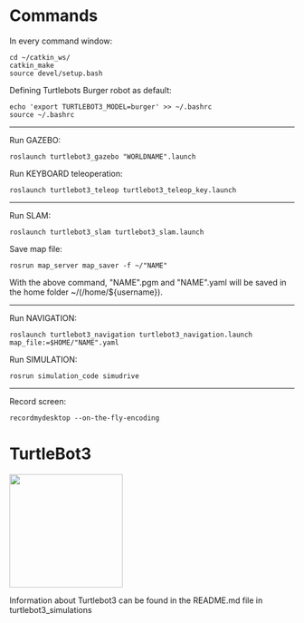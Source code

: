 # Commands

In every command window:
```
cd ~/catkin_ws/
catkin_make
source devel/setup.bash
```

Defining Turtlebots Burger robot as default:
```
echo 'export TURTLEBOT3_MODEL=burger' >> ~/.bashrc
source ~/.bashrc
```
<!-- check with: $ echo $TURTLEBOT3_MODEL -->

-----------------------------------------------------------

Run GAZEBO:
```
roslaunch turtlebot3_gazebo "WORLDNAME".launch
```

Run KEYBOARD teleoperation:
```    
roslaunch turtlebot3_teleop turtlebot3_teleop_key.launch
```
-----------------------------------------------------------

Run SLAM:
```
roslaunch turtlebot3_slam turtlebot3_slam.launch
```

Save map file:
```
rosrun map_server map_saver -f ~/"NAME"
```
<!-- $ rosrun map_server map_saver -f ~/gazebo/"NAME" -->
    
With the above command, "NAME".pgm and "NAME".yaml will be saved in the home folder ~/(/home/${username}).

-----------------------------------------------------------

Run NAVIGATION: 
```
roslaunch turtlebot3_navigation turtlebot3_navigation.launch map_file:=$HOME/"NAME".yaml
```

<!-- JOYSTICK: 
/home/lotte/catkin_ws/src/robot_gui_bridge/gui/gui.html
    roslaunch robot_gui_bridge websocket.launch -->


Run SIMULATION:
```
rosrun simulation_code simudrive
```
-----------------------------------------------------------

Record screen:
```
recordmydesktop --on-the-fly-encoding
```







# TurtleBot3
<img src="https://github.com/ROBOTIS-GIT/emanual/blob/master/assets/images/platform/turtlebot3/logo_turtlebot3.png" width="200">

Information about Turtlebot3 can be found in the README.md file in turtlebot3_simulations